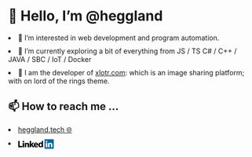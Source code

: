 <h1> 👋 Hello, I’m @heggland </h1>
<div style="display: flex; flex-direction: column; gap: 10px">
<li>👀 I’m interested in web development and program automation.</li>
<li>🌱 I’m currently exploring a bit of everything from JS / TS C# / C++ / JAVA / SBC / IoT / Docker</li>
<li>💞️ I am the developer of <a href="https://xlotr.com" alt="xlotr webpage link">xlotr.com</a>: which is an image sharing platform; with on lord of the rings  theme.</li>

</div>


<!---- 💞️ I’m looking to collaborate on ... --->

<h2> 📫 How to reach me ... </h2>
<div style="display: flex; flex-direction: column; gap: 10px">
<li><a href="https://heggland.tech" alt="webpage my homepage link">heggland.tech 🌐</a></li>
<li style="position: relative;"><a style="position: absolute; top:0; bottom:0; margin: auto" href="https://no.linkedin.com/in/kjetil-heggland-2485741a0" alt="linkedin my profile link"> <img src="img/linkedin.png" height="20" alt="linkedin logo"/> </a></li>
</div>

<!---
heggland/heggland is a ✨ special ✨ repository because its `README.md` (this file) appears on your GitHub profile.
You can click the Preview link to take a look at your changes.
--->

